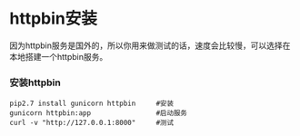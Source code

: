 # httpbin安装

因为httpbin服务是国外的，所以你用来做测试的话，速度会比较慢，可以选择在本地搭建一个httpbin服务。

### 安装httpbin

```
pip2.7 install gunicorn httpbin		#安装
gunicorn httpbin:app				#启动服务
curl -v "http://127.0.0.1:8000"		#测试
```